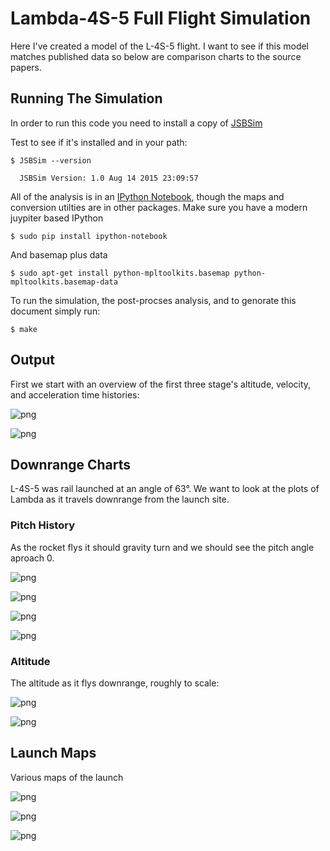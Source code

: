 
# Lambda-4S-5 Full Flight Simulation

Here I've created a model of the L-4S-5 flight. I want to see if this model matches published data so below are comparison charts to the source papers.


## Running The Simulation

In order to run this code you need to install a copy of [JSBSim](http://jsbsim.sourceforge.net/download.html)

Test to see if it's installed and in your path:

    $ JSBSim --version
    
      JSBSim Version: 1.0 Aug 14 2015 23:09:57

All of the analysis is in an [IPython Notebook](http://ipython.org/), though the maps and conversion utilties are in other packages. Make sure you have a modern juypiter based IPython

    $ sudo pip install ipython-notebook

And basemap plus data

    $ sudo apt-get install python-mpltoolkits.basemap python-mpltoolkits.basemap-data


To run the simulation, the post-procses analysis, and to genorate this document simply run:

    $ make


## Output

First  we start with an overview of the first three stage's altitude, velocity, and acceleration time histories:




![png](L-4S-5%20Simulation%20Output_files/L-4S-5%20Simulation%20Output_1_0.png)





![png](L-4S-5%20Simulation%20Output_files/L-4S-5%20Simulation%20Output_1_1.png)



## Downrange Charts

L-4S-5 was rail launched at an angle of 63&deg;. We want to look at the plots of Lambda as it travels downrange from the launch site.

### Pitch History

As the rocket flys it should gravity turn and we should see the pitch angle aproach 0.




![png](L-4S-5%20Simulation%20Output_files/L-4S-5%20Simulation%20Output_3_0.png)





![png](L-4S-5%20Simulation%20Output_files/L-4S-5%20Simulation%20Output_3_1.png)






![png](L-4S-5%20Simulation%20Output_files/L-4S-5%20Simulation%20Output_4_0.png)





![png](L-4S-5%20Simulation%20Output_files/L-4S-5%20Simulation%20Output_5_0.png)


### Altitude

The altitude as it flys downrange, roughly to scale:




![png](L-4S-5%20Simulation%20Output_files/L-4S-5%20Simulation%20Output_7_0.png)





![png](L-4S-5%20Simulation%20Output_files/L-4S-5%20Simulation%20Output_7_1.png)



## Launch Maps

Various maps of the launch




![png](L-4S-5%20Simulation%20Output_files/L-4S-5%20Simulation%20Output_9_0.png)





![png](L-4S-5%20Simulation%20Output_files/L-4S-5%20Simulation%20Output_10_0.png)





![png](L-4S-5%20Simulation%20Output_files/L-4S-5%20Simulation%20Output_11_0.png)



